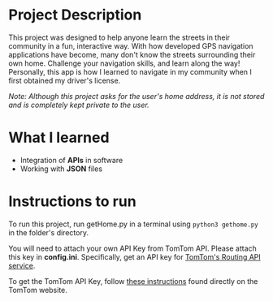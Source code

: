 # Project Description
This project was designed to help anyone learn the streets in their community in a fun, interactive way. With how developed GPS navigation applications have become, many don't know the streets surrounding their own home. Challenge your navigation skills, and learn along the way! Personally, this app is how I learned to navigate in my community when I first obtained my driver's license.


*Note: Although this project asks for the user's home address, it is not stored and is completely kept private to the user.*

# What I learned
* Integration of **APIs** in software
* Working with **JSON** files

# Instructions to run
To run this project, run getHome.py in a terminal using ```python3 gethome.py``` in the folder's directory.

You will need to attach your own API Key from TomTom API. Please attach this key in **config.ini**. Specifically, get an API key for [TomTom's Routing API service]((https://developer.tomtom.com/routing-api/documentation/tomtom-maps/routing-service)).

To get the TomTom API Key, follow [these instructions](https://developer.tomtom.com/knowledgebase/platform/articles/how-to-get-an-tomtom-api-key/) found directly on the TomTom website.

